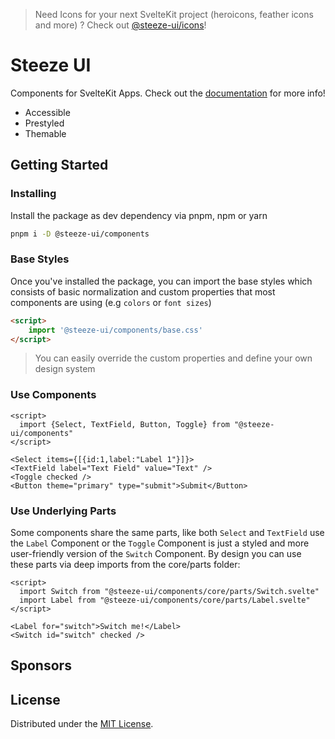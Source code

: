 > Need Icons for your next SvelteKit project (heroicons, feather icons and more) ? Check out [@steeze-ui/icons](https://github.com/steeze-ui/icons)!

# Steeze UI

Components for SvelteKit Apps. Check out the [documentation](https://steeze-ui.com) for more info!

- Accessible
- Prestyled
- Themable

## Getting Started

### Installing

Install the package as dev dependency via pnpm, npm or yarn

```bash
pnpm i -D @steeze-ui/components
```

### Base Styles

Once you've installed the package, you can import the base styles which consists of basic normalization and custom properties that most components are using (e.g `colors` or `font sizes`)

```html
<script>
	import '@steeze-ui/components/base.css'
</script>
```

> You can easily override the custom properties and define your own design system

### Use Components

```svelte
<script>
  import {Select, TextField, Button, Toggle} from "@steeze-ui/components"
</script>

<Select items={[{id:1,label:"Label 1"}]}>
<TextField label="Text Field" value="Text" />
<Toggle checked />
<Button theme="primary" type="submit">Submit</Button>
```

### Use Underlying Parts

Some components share the same parts, like both `Select` and `TextField` use the `Label` Component or the `Toggle` Component is just a styled and more user-friendly version of the `Switch` Component. By design you can use these parts via deep imports from the core/parts folder:

```svelte
<script>
  import Switch from "@steeze-ui/components/core/parts/Switch.svelte"
  import Label from "@steeze-ui/components/core/parts/Label.svelte"
</script>

<Label for="switch">Switch me!</Label>
<Switch id="switch" checked />
```

## Sponsors

## License

Distributed under the [MIT License](/LICENSE).
